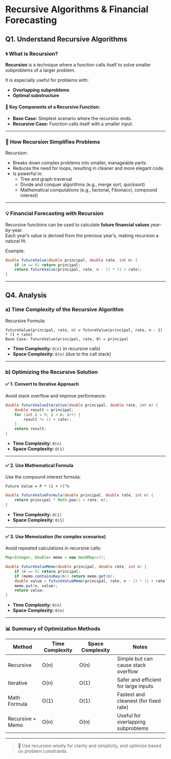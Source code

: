 # Recursive Algorithms & Financial Forecasting

## Q1. Understand Recursive Algorithms

### 🌀 What is Recursion?

**Recursion** is a technique where a function calls itself to solve smaller subproblems of a larger problem.

It is especially useful for problems with:
- **Overlapping subproblems**
- **Optimal substructure**

#### 📌 Key Components of a Recursive Function:
- **Base Case:** Simplest scenario where the recursion ends.
- **Recursive Case:** Function calls itself with a smaller input.

---

### 🧠 How Recursion Simplifies Problems

Recursion:
- Breaks down complex problems into smaller, manageable parts.
- Reduces the need for loops, resulting in cleaner and more elegant code.
- Is powerful in:
  - Tree and graph traversal
  - Divide and conquer algorithms (e.g., merge sort, quicksort)
  - Mathematical computations (e.g., factorial, Fibonacci, compound interest)

---

### 💡 Financial Forecasting with Recursion

Recursive functions can be used to calculate **future financial values** year-by-year.  
Each year’s value is derived from the previous year’s, making recursion a natural fit.

Example:
```java
double futureValue(double principal, double rate, int n) {
    if (n == 0) return principal;
    return futureValue(principal, rate, n - 1) * (1 + rate);
}
```

---

## Q4. Analysis

### a) Time Complexity of the Recursive Algorithm

Recursive Formula:
```
futureValue(principal, rate, n) = futureValue(principal, rate, n - 1) * (1 + rate)
Base Case: futureValue(principal, rate, 0) = principal
```

- **Time Complexity:** `O(n)` (n recursive calls)
- **Space Complexity:** `O(n)` (due to the call stack)

---

### b) Optimizing the Recursive Solution

#### ✅ 1. Convert to Iterative Approach

Avoid stack overflow and improve performance:
```java
double futureValueIterative(double principal, double rate, int n) {
    double result = principal;
    for (int i = 0; i < n; i++) {
        result *= (1 + rate);
    }
    return result;
}
```

- **Time Complexity:** `O(n)`
- **Space Complexity:** `O(1)`

---

#### ✅ 2. Use Mathematical Formula

Use the compound interest formula:
```
Future Value = P * (1 + r)^n
```

```java
double futureValueFormula(double principal, double rate, int n) {
    return principal * Math.pow(1 + rate, n);
}
```

- **Time Complexity:** `O(1)`
- **Space Complexity:** `O(1)`

---

#### ✅ 3. Use Memoization (for complex scenarios)

Avoid repeated calculations in recursive calls:
```java
Map<Integer, Double> memo = new HashMap<>();

double futureValueMemo(double principal, double rate, int n) {
    if (n == 0) return principal;
    if (memo.containsKey(n)) return memo.get(n);
    double value = futureValueMemo(principal, rate, n - 1) * (1 + rate);
    memo.put(n, value);
    return value;
}
```

- **Time Complexity:** `O(n)`
- **Space Complexity:** `O(n)`

---

### 📊 Summary of Optimization Methods

| Method             | Time Complexity | Space Complexity | Notes                                 |
|--------------------|-----------------|------------------|----------------------------------------|
| Recursive          | O(n)            | O(n)             | Simple but can cause stack overflow    |
| Iterative          | O(n)            | O(1)             | Safer and efficient for large inputs   |
| Math Formula       | O(1)            | O(1)             | Fastest and cleanest (for fixed rate)  |
| Recursive + Memo   | O(n)            | O(n)             | Useful for overlapping subproblems     |

---

> 🚀 Use recursion wisely for clarity and simplicity, and optimize based on problem constraints.
